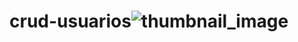 # crud-usuarios![thumbnail_image](https://github.com/lucas2205alves/crud-usuarios/assets/98031096/672b06f6-8d85-4892-ba59-26035cf1d109)
